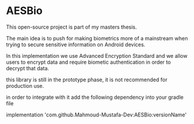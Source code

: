 # AESBio

This open-source project is part of my masters thesis.

The main idea is to push for making biometrics more of a mainstream when trying to secure sensitive information 
on Android devices.

In this implementation we use Advanced Encryption Standard and we allow users to encrypt data and require biometic
authentication in order to decrypt that data.

this library is still in the prototype phase, it is not recommended for production use.


in order to integrate with it add the following dependency into your gradle file

implementation 'com.github.Mahmoud-Mustafa-Dev:AESBio:versionName'
